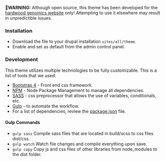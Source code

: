 🚨**WARNING:** Although open source, this theme has been developed for the [hardwood genomics website](https://hardwoodgenomics.org) only! Attempting to use it elsewhere may result in unpredictible issues.

### Installation 
- Download the file to your drupal installation ```sites/all/theme```. 
- Enable and set as default from the admin control panel.

### Development
This theme utilizes multiple technologies to be fully customizable. This is a list of tools that we used:
- [Bootstrap 4](http://getbootstrap.com) - Front end css framework.
- [NPM](https://www.npmjs.com/) - Node Package Management to manage all dependencies.
- [SASS](http://sass-lang.com/) - css preprocessor that allows the use of variables, conditionals, etc.
- [Gulp](http://gulpjs.com/) - to automate the workflow.
- For a list of dependencies, review the [package.json](https://github.com/statonlab/hardwood/blob/master/package.json) file.

#### Gulp Commands
- ```gulp sass``` Compile sass files that are located in build/scss to css files dist/css.
- ``` gulp watch ``` Watch file changes and compile everything upon save.
- ```gulp copy``` Copy js and css files of other libraries from node_modules to the dist folder.
